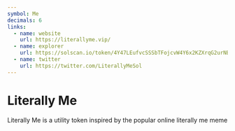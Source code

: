 ```yaml
---
symbol: Me
decimals: 6
links:
  - name: website
    url: https://literallyme.vip/
  - name: explorer
    url: https://solscan.io/token/4Y47LEufvcSSSbTFojcvW4Y6x2KZXrqG2urNBSvHpump
  - name: twitter
    url: https://twitter.com/LiterallyMeSol
---
```


# Literally Me

Literally Me is a utility token inspired by the popular online literally me meme

